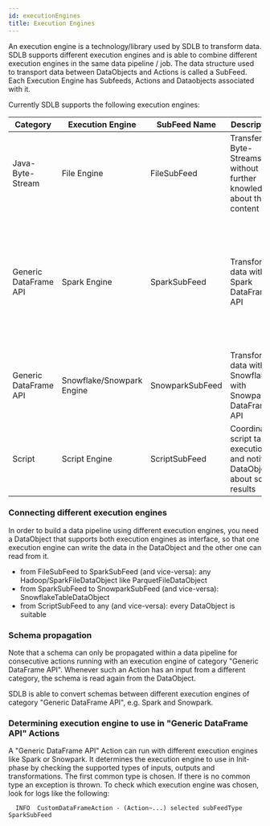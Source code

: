```yaml
---
id: executionEngines
title: Execution Engines
---
```


An execution engine is a technology/library used by SDLB to transform data. SDLB supports different execution engines and is able to combine different execution engines in the same data pipeline / job.
The data structure used to transport data between DataObjects and Actions is called a SubFeed.
Each Execution Engine has Subfeeds, Actions and Dataobjects associated with it. 


Currently SDLB supports the following execution engines:

|Category|Execution Engine|SubFeed Name|Description|Supported Actions|Supported DataObjects|
| ------ | -------------- | ---------- | --------- | --------------- | ------------------- |
|Java-Byte-Stream|File Engine|FileSubFeed|Transfer Byte-Streams without further knowledge about their content|FileTransferAction, CustomFileAction|all HadoopFileDataObjects, WebserviceFileDataObject, SFtpFileDataObject|
|Generic DataFrame API|Spark Engine|SparkSubFeed|Transform data with Spark DataFrame API|CopyAction, CustomDataFrameAction, DeduplicateAction, HistorizeAction|all Hadoop/SparkFileDataObject, AccessTableDataObject, AirbyteDataObject, CustomDfDataObject, DeltaLakeTableDataObject, HiveTableDataObject, JdbcTableDataObject, JmsDataObject, KafkaTopicDataObject, SnowflakeTableDataObject, SplunkDataObject, TickTockHiveTableDataObject|
|Generic DataFrame API|Snowflake/Snowpark Engine|SnowparkSubFeed|Transform data within Snowflake with Snowpark DataFrame API|SnowflakeTableDataObject|
|Script|Script Engine|ScriptSubFeed|Coordinate script task execution and notify DataObjects about script results|No public implementation for now|all DataObjects

### Connecting different execution engines

In order to build a data pipeline using different execution engines, you need a DataObject that supports both execution engines as interface, so that one execution engine can write the data in the DataObject and the other one can read from it.
- from FileSubFeed to SparkSubFeed (and vice-versa): any Hadoop/SparkFileDataObject like ParquetFileDataObject
- from SparkSubFeed to SnowparkSubFeed (and vice-versa): SnowflakeTableDataObject
- from ScriptSubFeed to any (and vice-versa): every DataObject is suitable

### Schema propagation

Note that a schema can only be propagated within a data pipeline for consecutive actions running with an execution engine of category "Generic DataFrame API". Whenever such an Action has an input from a different category, the schema is read again from the DataObject.

SDLB is able to convert schemas between different execution engines of category "Generic DataFrame API", e.g. Spark and Snowpark.

### Determining execution engine to use in "Generic DataFrame API" Actions

A "Generic DataFrame API" Action can run with different execution engines like Spark or Snowpark. It determines the execution engine to use in Init-phase by checking the supported types of inputs, outputs and transformations. The first common type is chosen. If there is no common type an exception is thrown.
To check which execution engine was chosen, look for logs like the following:

      INFO  CustomDataFrameAction - (Action~...) selected subFeedType SparkSubFeed
